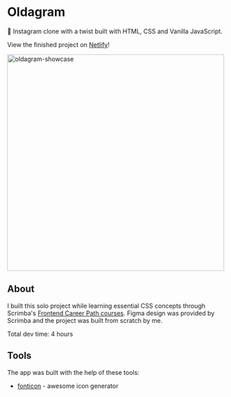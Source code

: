 # Oldagram
🎨 Instagram clone with a twist built with HTML, CSS and Vanilla JavaScript.

View the finished project on [Netlify](https://oldagram-lucieyarish.netlify.app/)!

<img width="500" alt="oldagram-showcase" src="https://github.com/lucieyarish/oldagram/assets/79669599/2965313c-d57a-4351-be3d-01768957cbff">

## About

I built this solo project while learning essential CSS concepts through Scrimba's [Frontend Career Path courses](https://scrimba.com/learn/frontend). Figma design was provided by Scrimba and the project was built from scratch by me.

Total dev time: 4 hours

## Tools

The app was built with the help of these tools:
- [fonticon](https://gauger.io/fonticon/) - awesome icon generator
